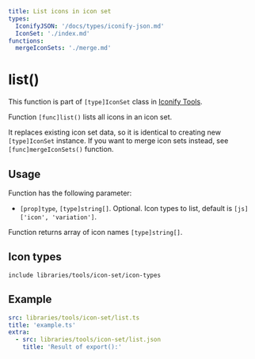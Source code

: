 ```yaml
title: List icons in icon set
types:
  IconifyJSON: '/docs/types/iconify-json.md'
  IconSet: './index.md'
functions:
  mergeIconSets: './merge.md'
```

# list()

This function is part of `[type]IconSet` class in [Iconify Tools](../index.md).

Function `[func]list()` lists all icons in an icon set.

It replaces existing icon set data, so it is identical to creating new `[type]IconSet` instance. If you want to merge icon sets instead, see `[func]mergeIconSets()` function.

## Usage

Function has the following parameter:

- `[prop]type`, `[type]string[]`. Optional. Icon types to list, default is `[js]['icon', 'variation']`.

Function returns array of icon names `[type]string[]`.

## Icon types

`include libraries/tools/icon-set/icon-types`

## Example

```yaml
src: libraries/tools/icon-set/list.ts
title: 'example.ts'
extra:
  - src: libraries/tools/icon-set/list.json
    title: 'Result of export():'
```
